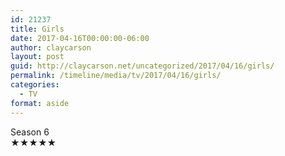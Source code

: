 ```yaml
---
id: 21237
title: Girls
date: 2017-04-16T00:00:00-06:00
author: claycarson
layout: post
guid: http://claycarson.net/uncategorized/2017/04/16/girls/
permalink: /timeline/media/tv/2017/04/16/girls/
categories:
  - TV
format: aside
---
```

<div class="media-details">Season 6</div>

<div class="media-creator"></div>

<div class="media-rating">★★★★★</div>